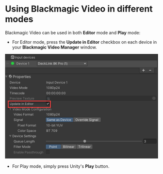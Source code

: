 # Using Blackmagic Video in different modes

Blackmagic Video can be used in both **Editor** mode and **Play** mode:  

* For Editor mode, press the **Update in Editor** checkbox on each device in your **Blackmagic Video Manager** window.

![update-in-editor](images/update-in-editor.png)

* For Play mode, simply press Unity's **Play** button.